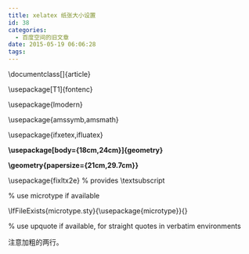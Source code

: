 ```yaml
---
title: xelatex 纸张大小设置
id: 38
categories:
  - 百度空间的旧文章
date: 2015-05-19 06:06:28
tags:
---
```


\documentclass[]{article}

\usepackage[T1]{fontenc}

\usepackage{lmodern}

\usepackage{amssymb,amsmath}

\usepackage{ifxetex,ifluatex}

**\usepackage[body={18cm,24cm}]{geometry}**

**\geometry{papersize={21cm,29.7cm}}**

\usepackage{fixltx2e} % provides \textsubscript

% use microtype if available

\IfFileExists{microtype.sty}{\usepackage{microtype}}{}

% use upquote if available, for straight quotes in verbatim environments

注意加粗的两行。

&nbsp;